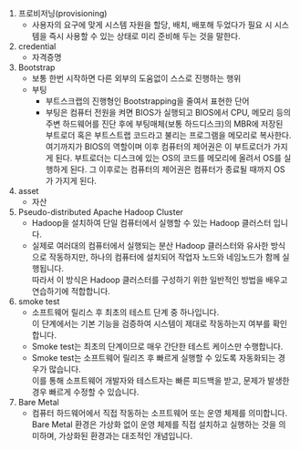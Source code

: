 1. 프로비저닝(provisioning)
   - 사용자의 요구에 맞게 시스템 자원을 할당, 배치, 배포해 두었다가 필요 시 시스템을 즉시 사용할 수 있는 상태로 미리 준비해 두는 것을 말한다.
2. credential
   - 자격증명
3. Bootstrap
   - 보통 한번 시작하면 다른 외부의 도움없이 스스로 진행하는 행위
   - 부팅
     - 부트스크랩의 진행형인 Bootstrapping을 줄여서 표현한 단어
     - 부팅은 컴퓨터 전원을 켜면 BIOS가 실행되고 BIOS에서 CPU, 메모리 등의 주변 하드웨어를 진단 후에 부팅매체(보통 하드디스크)의 MBR에 저장된 부트로더 혹은 부트스트랩 코드라고 불리는 프로그램을 메모리로 복사한다. 여기까지가 BIOS의 역할이며 이후 컴퓨터의 제어권은 이 부트로더가 가지게 된다. 부트로더는 디스크에 있는 OS의 코드를 메모리에 올려서 OS를 실행하게 된다. 그 이후로는 컴퓨터의 제어권은 컴퓨터가 종료될 때까지 OS가 가지게 된다.
4. asset
   - 자산
5. Pseudo-distributed Apache Hadoop Cluster
   - Hadoop을 설치하여 단일 컴퓨터에서 실행할 수 있는 Hadoop 클러스터 입니다.
   - 실제로 여러대의 컴퓨터에서 실행되는 분산 Hadoop 클러스터와 유사한 방식으로 작동하지만, 하나의 컴퓨터에 설치되어 작업자 노드와 네임노드가 함께 실행됩니다.  
     따라서 이 방식은 Hadoop 클러스터를 구성하기 위한 일반적인 방법을 배우고 연습하기에 적합합니다.
6. smoke test
   - 소프트웨어 릴리스 후 최초의 테스트 단계 중 하나입니다.  
     이 단계에서는 기본 기능을 검증하여 시스템이 제대로 작동하는지 여부를 확인합니다.
   - Smoke test는 최초의 단계이므로 매우 간단한 테스트 케이스만 수행합니다.
   - Smoke test는 소프트웨어 릴리즈 후 빠르게 실행할 수 있도록 자동화되는 경우가 많습니다.  
     이를 통해 소프트웨어 개발자와 테스트자는 빠른 피드백을 받고, 문제가 발생한 경우 빠르게 수정할 수 있습니다.
7. Bare Metal
   - 컴퓨터 하드웨어에서 직접 작동하는 소프트웨어 또는 운영 체제를 의미합니다. Bare Metal 환경은 가상화 없이 운영 체제를 직접 설치하고 실행하는 것을 의미하며, 가상화된 환경과는 대조적인 개념입니다.
